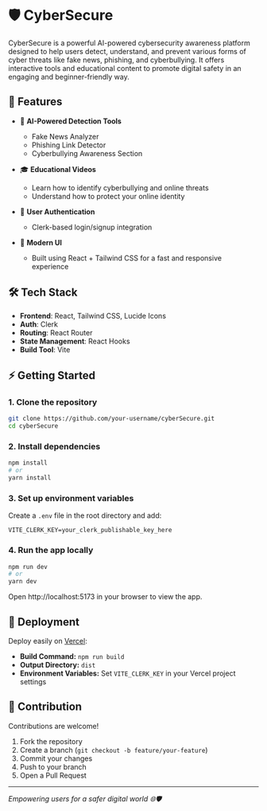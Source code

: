 # 🛡️ CyberSecure

CyberSecure is a powerful AI-powered cybersecurity awareness platform designed to help users detect, understand, and prevent various forms of cyber threats like fake news, phishing, and cyberbullying. It offers interactive tools and educational content to promote digital safety in an engaging and beginner-friendly way.

## 🚀 Features

- 🔐 **AI-Powered Detection Tools**
  - Fake News Analyzer
  - Phishing Link Detector
  - Cyberbullying Awareness Section

- 🎓 **Educational Videos**
  - Learn how to identify cyberbullying and online threats
  - Understand how to protect your online identity

- 🎯 **User Authentication**
  - Clerk-based login/signup integration

- 🎨 **Modern UI**
  - Built using React + Tailwind CSS for a fast and responsive experience

## 🛠️ Tech Stack

- **Frontend**: React, Tailwind CSS, Lucide Icons
- **Auth**: Clerk
- **Routing**: React Router
- **State Management**: React Hooks
- **Build Tool**: Vite

## ⚡ Getting Started

### 1. Clone the repository

```bash
git clone https://github.com/your-username/cyberSecure.git
cd cyberSecure
```

### 2. Install dependencies

```bash
npm install
# or
yarn install
```

### 3. Set up environment variables

Create a `.env` file in the root directory and add:
```
VITE_CLERK_KEY=your_clerk_publishable_key_here
```

### 4. Run the app locally

```bash
npm run dev
# or
yarn dev
```

Open http://localhost:5173 in your browser to view the app.

## 🚀 Deployment

Deploy easily on [Vercel](https://vercel.com/):

- **Build Command:** `npm run build`
- **Output Directory:** `dist`
- **Environment Variables:** Set `VITE_CLERK_KEY` in your Vercel project settings

## 🤝 Contribution

Contributions are welcome!  
1. Fork the repository  
2. Create a branch (`git checkout -b feature/your-feature`)  
3. Commit your changes  
4. Push to your branch  
5. Open a Pull Request

---

*Empowering users for a safer digital world 🌐🛡️*
